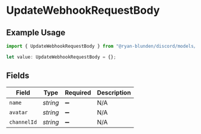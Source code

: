 # UpdateWebhookRequestBody

## Example Usage

```typescript
import { UpdateWebhookRequestBody } from "@ryan-blunden/discord/models/operations";

let value: UpdateWebhookRequestBody = {};
```

## Fields

| Field              | Type               | Required           | Description        |
| ------------------ | ------------------ | ------------------ | ------------------ |
| `name`             | *string*           | :heavy_minus_sign: | N/A                |
| `avatar`           | *string*           | :heavy_minus_sign: | N/A                |
| `channelId`        | *string*           | :heavy_minus_sign: | N/A                |